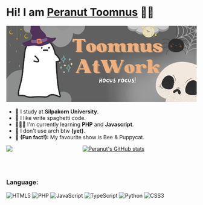 # Hi! I am [Peranut Toomnus](#toomnusAtWork.github.io) 🙌🏻

![Banner](./image/Banner.png)

    
- 🏫 I study at **Silpakorn University**.
- 🍝 I like write spaghetti code.
- 🧑🏽‍💻 I'm currently learning **PHP** and **Javascript**.
- 🗿 I don't use arch btw **(yet)**.
- 🐝 **(Fun fact!):** My favourite show is Bee & Puppycat.
    
<p>
<div id="puppycat" align="right">
    <img width=40% src="https://media.giphy.com/media/8qcYTvEiKBGCI/giphy.gif" align="left" />
</div>

  [![Peranut's GitHub stats](https://github-readme-stats.vercel.app/api?username=ToomnusAtWork&show_icons=true&theme=tokyonight)](https://github.com/ToomnusAtWork/github-readme-stats)
</p>





<br>
<br>



### Language:
![HTML5](https://img.shields.io/badge/html5-%23E34F26.svg?style=for-the-badge&logo=html5&logoColor=white)
![PHP](https://img.shields.io/badge/php-%23777BB4.svg?style=for-the-badge&logo=php&logoColor=white)
![JavaScript](https://img.shields.io/badge/javascript-%23323330.svg?style=for-the-badge&logo=javascript&logoColor=%23F7DF1E)
![TypeScript](https://img.shields.io/badge/typescript-%23007ACC.svg?style=for-the-badge&logo=typescript&logoColor=white)
![Python](https://img.shields.io/badge/python-FFE467?style=for-the-badge&logo=python&logoColor=black)
![CSS3](https://img.shields.io/badge/css3-%231572B6.svg?style=for-the-badge&logo=css3&logoColor=white)




